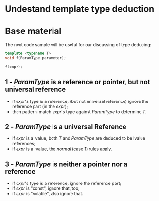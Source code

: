 # Undestand template type deduction

Base material
=============

The next code sample will be useful 
for our discussing of type deducing:

```cpp
template <typename T>
void f(ParamType parameter);

f(expr);
```


1 - *ParamType* is a reference or pointer, but not universal reference
----------------------------------------------------------------------
- if *expr*'s type is a reference, (but not universal reference) 
  ignore the reference part (in the *expr*);
- then pattern-match *expr*'s type against *ParamType*
  to determine *T*.


2 - *ParamType* is a universal Reference
----------------------------------------
- if *expr* is a lvalue, both *T* and *ParamType* are deduced
  to be lvalue references;
- if *expr* is a rvalue, the *normal* (case 1) rules apply.


3 - *ParamType* is neither a pointer nor a reference
----------------------------------------------------
- if *expr*'s type is a reference, ignore the reference part;
- if *expr* is "const", ignore that, too;
- if *expr* is "volatile", also ignore that.

